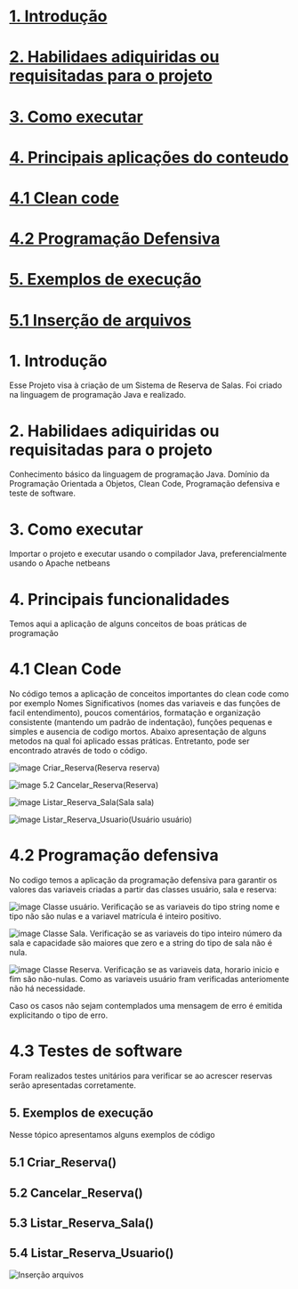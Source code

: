 
# [1. Introdução](https://github.com/ThaynanPaulo/Sistema_Reserva_Salas/blob/main/README.md#1-introdu%C3%A7%C3%A3o-1)
# [2. Habilidaes adiquiridas ou requisitadas para o projeto](https://github.com/ThaynanPaulo/Sistema_Reserva_Salas/blob/main/README.md#2-habilidaes-adiquiridas-ou-requisitadas-para-o-projeto-1)
# [3. Como executar](https://github.com/ThaynanPaulo/Sistema_Reserva_Salas/blob/main/README.md#3-como-executar-1)
# [4. Principais aplicações do conteudo](https://github.com/ThaynanPaulo/Sistema_Reserva_Salas/blob/main/README.md#4-principais-funcionalidades)
# [4.1 Clean code](https://github.com/ThaynanPaulo/Sistema_Reserva_Salas/blob/main/README.md#41-modo-de-gerenciamento-de-busca-1)
# [4.2 Programação Defensiva](https://github.com/ThaynanPaulo/Sistema_Reserva_Salas/blob/main/README.md#41-modo-de-gerenciamento-de-busca-1)
# [5. Exemplos de execução](https://github.com/ThaynanPaulo/Sistema_Reserva_Salas/blob/main/README.md#5-exemplos-de-execu%C3%A7%C3%A3o-1)
# [5.1 Inserção de arquivos](https://github.com/ThaynanPaulo/Sistema_Reserva_Salas/blob/main/README.md#51-inser%C3%A7%C3%A3o-de-arquivos-1)
 

# 1. Introdução
Esse Projeto visa à criação de um Sistema de Reserva de Salas. Foi criado na linguagem de programação Java e realizado.

# 2. Habilidaes adiquiridas ou requisitadas para o projeto
Conhecimento básico da linguagem de programação Java. Domínio da Programação Orientada a Objetos, Clean Code, Programação defensiva e teste de software.

# 3. Como executar
Importar o projeto e executar usando o compilador Java, preferencialmente usando o Apache netbeans

# 4. Principais funcionalidades

Temos aqui a aplicação de alguns conceitos de boas práticas de programação

# 4.1 Clean Code

No código temos a aplicação de conceitos importantes do clean code como por exemplo Nomes Significativos (nomes das variaveis e das funções de facil entendimento), poucos comentários, formatação e organização consistente (mantendo um padrão de indentação), funções pequenas e simples e ausencia de codigo mortos. Abaixo apresentação de alguns metodos na qual foi aplicado essas práticas. Entretanto, pode ser encontrado através de todo o código.

![image](https://github.com/user-attachments/assets/1ffb6291-9f2e-4bfe-9925-edf66b9d5785)
Criar_Reserva(Reserva reserva)


![image](https://github.com/user-attachments/assets/a3253675-eff8-41bb-9907-520a5d18fdc8)
5.2 Cancelar_Reserva(Reserva)


![image](https://github.com/user-attachments/assets/75ee0705-ed33-4ff0-a588-bf7e77867aec)
Listar_Reserva_Sala(Sala sala)

![image](https://github.com/user-attachments/assets/f766b2ad-61b4-4c9a-8751-026976e201b1)
Listar_Reserva_Usuario(Usuário usuário)

# 4.2 Programação defensiva

No codigo temos a aplicação da programação defensiva para garantir os valores das variaveis criadas a partir das classes usuário, sala e reserva:


![image](https://github.com/user-attachments/assets/5316f795-c2a6-41cb-beac-ae1432278cd8)
Classe usuário. Verificação se as variaveis do tipo string nome e tipo não são nulas e a variavel matrícula é inteiro positivo.

![image](https://github.com/user-attachments/assets/f2e64bf2-8978-41f7-be76-679a8b99c6fd)
Classe Sala. Verificação se as variaveis do tipo inteiro número da sala e capacidade são maiores que zero e a string do tipo de sala não é nula.

![image](https://github.com/user-attachments/assets/4d245efa-bdfa-4773-af37-9e4b37d75910)
Classe Reserva. Verificação se as variaveis data, horario inicio e fim são não-nulas. Como as variaveis usuário fram verificadas anteriomente não há necessidade.

Caso os casos não sejam contemplados uma mensagem de erro é emitida explicitando o tipo de erro.

# 4.3 Testes de software 

 Foram realizados testes unitários para verificar se ao acrescer reservas serão apresentadas corretamente.

 ## 5. Exemplos de execução

Nesse tópico apresentamos alguns exemplos de código

## 5.1 Criar_Reserva()



## 5.2 Cancelar_Reserva()


## 5.3 Listar_Reserva_Sala()



## 5.4 Listar_Reserva_Usuario()





![Inserção arquivos](https://github.com/user-attachments/assets/5d43dc3b-9e75-4f50-b51a-196f83b5f063)


